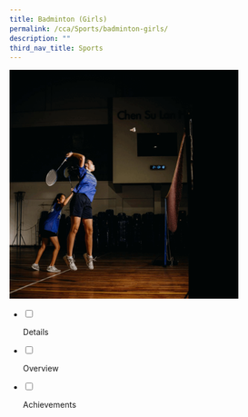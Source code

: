 ```yaml
---
title: Badminton (Girls)
permalink: /cca/Sports/badminton-girls/
description: ""
third_nav_title: Sports
---
```

<img src="/images/cca15.gif" style="width:80%">

<ul class="jekyllcodex_accordion">
<li>

<input id="accordion1" type="checkbox">

<label for="accordion1">Details</label>

<div>

<p> 

</p>
</div>

</li>
<li>

<input id="accordion2" type="checkbox">

<label for="accordion2">Overview</label>

<div>

<p>
	
	
</p>

	
</div>

</li>
<li>

<input id="accordion3" type="checkbox">

<label for="accordion3">Achievements</label>

<div>

<p>
	
	
</p>

	
</div>

</li>
	
</ul>